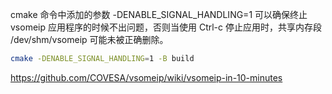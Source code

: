 cmake 命令中添加的参数 -DENABLE_SIGNAL_HANDLING=1 可以确保终止 vsomeip 应用程序的时候不出问题，否则当使用 Ctrl-c 停止应用时，共享内存段 /dev/shm/vsomeip 可能未被正确删除。

```bash
cmake -DENABLE_SIGNAL_HANDLING=1 -B build
```







https://github.com/COVESA/vsomeip/wiki/vsomeip-in-10-minutes